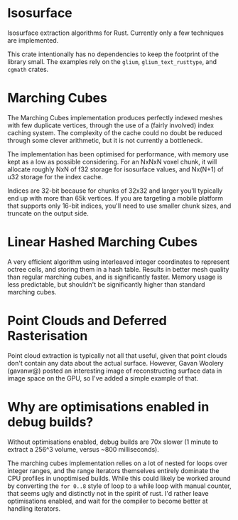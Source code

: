 # Isosurface
Isosurface extraction algorithms for Rust. Currently only a few techniques are implemented.

This crate intentionally has no dependencies to keep the footprint of the library small. The examples rely on the `glium`, `glium_text_rusttype`, and `cgmath` crates.

# Marching Cubes
The Marching Cubes implementation produces perfectly indexed meshes with few duplicate vertices, through the use of a (fairly involved) index caching system. The complexity of the cache could no doubt be reduced through some clever arithmetic, but it is not currently a bottleneck.

The implementation has been optimised for performance, with memory use kept as a low as possible considering. For an NxNxN voxel chunk, it will allocate roughly NxN of f32 storage for isosurface values, and Nx(N+1) of u32 storage for the index cache.

Indices are 32-bit because for chunks of 32x32 and larger you'll typically end up with more than 65k vertices. If you are targeting a mobile platform that supports only 16-bit indices, you'll need to use smaller chunk sizes, and truncate on the output side.

# Linear Hashed Marching Cubes
A very efficient algorithm using interleaved integer coordinates to represent octree cells, and storing them in a hash table. Results in better mesh quality than regular marching cubes, and is significantly faster. Memory usage is less predictable, but shouldn't be significantly higher than standard marching cubes.
 
# Point Clouds and Deferred Rasterisation
Point cloud extraction is typically not all that useful, given that point clouds don't contain any data about the actual surface. However, Gavan Woolery (gavanw@) posted an interesting image of reconstructing surface data in image space on the GPU, so I've added a simple example of that.  

# Why are optimisations enabled in debug builds?
Without optimisations enabled, debug builds are 70x slower (1 minute to extract a 256^3 volume, versus ~800 milliseconds). 

The marching cubes implementation relies on a lot of nested for loops over integer ranges, and the range iterators themselves entirely dominate the CPU profiles in unoptimised builds. While this could likely be worked around by converting the `for 0..8` style of loop to a while loop with manual counter, that seems ugly and distinctly not in the spirit of rust. I'd rather leave optimisations enabled, and wait for the compiler to become better at handling iterators.

